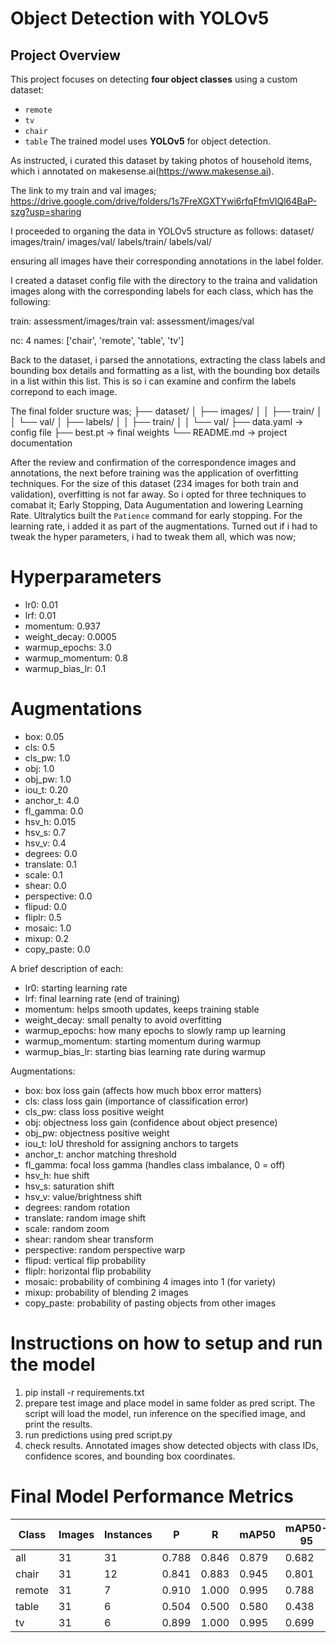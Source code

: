 # Object Detection with YOLOv5

## Project Overview
This project focuses on detecting **four object classes** using a custom dataset:
  - `remote`
  - `tv`
  - `chair`
  - `table`
The trained model uses **YOLOv5** for object detection.

As instructed, i curated this dataset by taking photos of household items, which i annotated on makesense.ai(https://www.makesense.ai).

The link to my train and val images; https://drive.google.com/drive/folders/1s7FreXGXTYwi6rfqFfmVlQl64BaP-szg?usp=sharing

I proceeded to organing the data in YOLOv5 structure as follows:
  dataset/
    images/train/
    images/val/
    labels/train/
    labels/val/
    
ensuring all images have their corresponding annotations in the label folder.

I created a dataset config file with the directory to the traina and validation images along with the corresponding labels for each class, which has the following:

  train: assessment/images/train
  val: assessment/images/val

  nc: 4
  names: ['chair', 'remote', 'table', 'tv']

Back to the dataset, i parsed the annotations, extracting the class labels and bounding box details and formatting as a list, with the bounding box details in a list within this list. This is so i can examine and confirm the labels correpond to each image.

The final folder sructure was;
├── dataset/
│ ├── images/
│ │ ├── train/
│ │ └── val/
│ ├── labels/
│ │ ├── train/
│ │ └── val/
├── data.yaml -> config file
├── best.pt -> final weights
└── README.md -> project documentation

After the review and confirmation of the correspondence images and annotations, the next before training was the application of overfitting techniques. For the size of this dataset (234 images for both train and validation), overfitting is not far away. So i opted for three techniques to comabat it; Early Stopping, Data Augumentation and lowering Learning Rate. Ultralytics built the `Patience` command for early stopping. For the learning rate, i added it as part of the augmentations. Turned out if i had to tweak the hyper parameters, i had to tweak them all, which was now;

# Hyperparameters
* lr0: 0.01
* lrf: 0.01
* momentum: 0.937
* weight\_decay: 0.0005
* warmup\_epochs: 3.0
* warmup\_momentum: 0.8
* warmup\_bias\_lr: 0.1

# Augmentations
* box: 0.05
* cls: 0.5
* cls\_pw: 1.0
* obj: 1.0
* obj\_pw: 1.0
* iou\_t: 0.20
* anchor\_t: 4.0
* fl\_gamma: 0.0
* hsv\_h: 0.015
* hsv\_s: 0.7
* hsv\_v: 0.4
* degrees: 0.0
* translate: 0.1
* scale: 0.1
* shear: 0.0
* perspective: 0.0
* flipud: 0.0
* fliplr: 0.5
* mosaic: 1.0
* mixup: 0.2
* copy\_paste: 0.0

A brief description of each:
* lr0: starting learning rate
* lrf: final learning rate (end of training)
* momentum: helps smooth updates, keeps training stable
* weight\_decay: small penalty to avoid overfitting
* warmup\_epochs: how many epochs to slowly ramp up learning
* warmup\_momentum: starting momentum during warmup
* warmup\_bias\_lr: starting bias learning rate during warmup

Augmentations:
* box: box loss gain (affects how much bbox error matters)
* cls: class loss gain (importance of classification error)
* cls\_pw: class loss positive weight
* obj: objectness loss gain (confidence about object presence)
* obj\_pw: objectness positive weight
* iou\_t: IoU threshold for assigning anchors to targets
* anchor\_t: anchor matching threshold
* fl\_gamma: focal loss gamma (handles class imbalance, 0 = off)
* hsv\_h: hue shift
* hsv\_s: saturation shift
* hsv\_v: value/brightness shift
* degrees: random rotation
* translate: random image shift
* scale: random zoom
* shear: random shear transform
* perspective: random perspective warp
* flipud: vertical flip probability
* fliplr: horizontal flip probability
* mosaic: probability of combining 4 images into 1 (for variety)
* mixup: probability of blending 2 images
* copy\_paste: probability of pasting objects from other images

# Instructions on how to setup and run the model
1. pip install -r requirements.txt
2. prepare test image and place model in same folder as pred script. The script will load the model, run inference on the specified image, and print the results.
3. run predictions using pred script.py
4. check results. Annotated images show detected objects with class IDs, confidence scores, and bounding box coordinates.

# Final Model Performance Metrics
| Class  | Images | Instances | P     | R     | mAP50 | mAP50-95 |
| ------ | ------ | --------- | ----- | ----- | ----- | -------- |
| all    | 31     | 31        | 0.788 | 0.846 | 0.879 | 0.682    |
| chair  | 31     | 12        | 0.841 | 0.883 | 0.945 | 0.801    |
| remote | 31     | 7         | 0.910 | 1.000 | 0.995 | 0.788    |
| table  | 31     | 6         | 0.504 | 0.500 | 0.580 | 0.438    |
| tv     | 31     | 6         | 0.899 | 1.000 | 0.995 | 0.699    |

